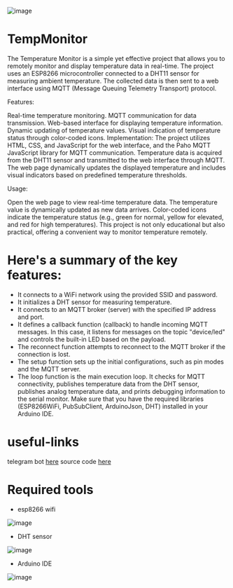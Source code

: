 ![image](https://github.com/aminerochdi1/TempMonitor/assets/84997432/c680b233-c593-4596-a6be-91997ea9f8a3)


# TempMonitor

The Temperature Monitor is a simple yet effective project that allows you to remotely monitor and display temperature data in real-time. The project uses an ESP8266 microcontroller connected to a DHT11 sensor for measuring ambient temperature. The collected data is then sent to a web interface using MQTT (Message Queuing Telemetry Transport) protocol.

Features:

Real-time temperature monitoring.
MQTT communication for data transmission.
Web-based interface for displaying temperature information.
Dynamic updating of temperature values.
Visual indication of temperature status through color-coded icons.
Implementation:
The project utilizes HTML, CSS, and JavaScript for the web interface, and the Paho MQTT JavaScript library for MQTT communication. Temperature data is acquired from the DHT11 sensor and transmitted to the web interface through MQTT. The web page dynamically updates the displayed temperature and includes visual indicators based on predefined temperature thresholds.

Usage:

Open the web page to view real-time temperature data.
The temperature value is dynamically updated as new data arrives.
Color-coded icons indicate the temperature status (e.g., green for normal, yellow for elevated, and red for high temperatures).
This project is not only educational but also practical, offering a convenient way to monitor temperature remotely.

# Here's a summary of the key features:

- It connects to a WiFi network using the provided SSID and password.
- It initializes a DHT sensor for measuring temperature.
- It connects to an MQTT broker (server) with the specified IP address and port.
- It defines a callback function (callback) to handle incoming MQTT messages. In this case, it listens for messages on the topic "device/led" and controls the built-in LED based on the payload.
- The reconnect function attempts to reconnect to the MQTT broker if the connection is lost.
- The setup function sets up the initial configurations, such as pin modes and the MQTT server.
- The loop function is the main execution loop. It checks for MQTT connectivity, publishes temperature data from the DHT sensor, publishes analog temperature data, and prints debugging information to the serial monitor.
Make sure that you have the required libraries (ESP8266WiFi, PubSubClient, ArduinoJson, DHT) installed in your Arduino IDE.

# useful-links
telegram bot [here](https://t.me/TempNoitifierBot)
source code [here](https://github.com/aminerochdi1/TempMonitor/blob/master/build.html)

# Required tools
- esp8266 wifi

![image](https://github.com/aminerochdi1/TempMonitor/assets/84997432/caade76c-8ec7-4519-9916-1dc1be1de7cc)

- DHT sensor

![image](https://github.com/aminerochdi1/TempMonitor/assets/84997432/aff1d2da-aaf9-4056-9c57-f2166c107b84)

- Arduino IDE
  
![image](https://github.com/aminerochdi1/TempMonitor/assets/84997432/34a08b48-4c74-4b54-a63f-5997e8ad8293)




